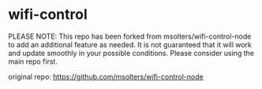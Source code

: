 # wifi-control

PLEASE NOTE: This repo has been forked from msolters/wifi-control-node to add an additional feature as needed. It is not guaranteed that it will work and update smoothly in your possible conditions. Please consider using the main repo first.

original repo: https://github.com/msolters/wifi-control-node

